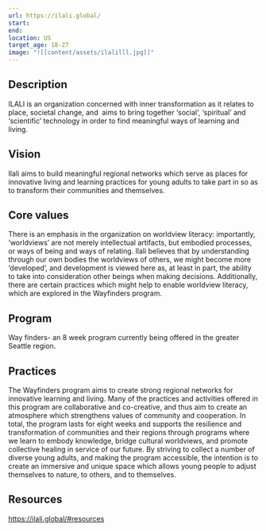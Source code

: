 ```yaml
---
url: https://ilali.global/
start: 
end: 
location: US
target_age: 18-27
image: "![[content/assets/ilalilll.jpg]]"
---
```


## Description 

ILALI is an organization concerned with inner transformation as it relates to place, societal change, and  aims to bring together ‘social’, ‘spiritual’ and ‘scientific’ technology in order to find meaningful ways of learning and living. 

## Vision 

Ilali aims to build meaningful regional networks which serve as places for innovative living and learning practices for young adults to take part in so as to transform their communities and themselves. 
## Core values 

There is an emphasis in the organization on worldview literacy: importantly, ‘worldviews’ are not merely intellectual artifacts, but embodied processes, or ways of being and ways of relating. Ilali believes that by understanding through our own bodies the worldviews of others, we might become more ‘developed’, and development is viewed here as, at least in part, the ability to take into consideration other beings when making decisions. Additionally, there are certain practices which might help to enable worldview literacy, which are explored in the Wayfinders program.

## Program 

Way finders- an 8 week program currently being offered in the greater Seattle region. 

## Practices 

The Wayfinders program aims to create strong regional networks for innovative learning and living. Many of the practices and activities offered in this program are collaborative and co-creative, and thus aim to create an atmosphere which strengthens values of community and cooperation. In total, the program lasts for eight weeks and supports the resilience and transformation of communities and their regions through programs where we learn to embody knowledge, bridge cultural worldviews, and promote collective healing in service of our future. By striving to collect a number of diverse young adults, and making the program accessible, the intention is to create an immersive and unique space which allows young people to adjust themselves to nature, to others, and to themselves.

## Resources 

https://ilali.global/#resources